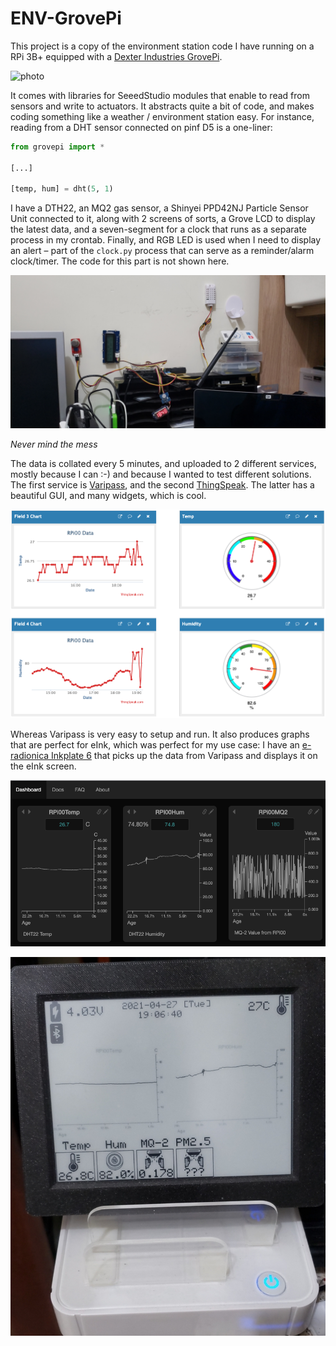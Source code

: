 # ENV-GrovePi

This project is a copy of the environment station code I have running on a RPi 3B+ equipped with a [Dexter Industries GrovePi](https://www.dexterindustries.com/grovepi/).

![photo](https://media-cdn.seeedstudio.com/media/catalog/product/cache/b2267b506d4e4594666ef83a79896a9a/h/t/httpsstatics3.seeedstudio.comseeedfile2018-07bazaar867155_4.jpg)

It comes with libraries for SeeedStudio modules that enable to read from sensors and write to actuators. It abstracts quite a bit of code, and makes coding something like a weather / environment station easy. For instance, reading from a DHT sensor connected on pinf D5 is a one-liner:

```python
from grovepi import *

[...]

[temp, hum] = dht(5, 1)
```

I have a DTH22, an MQ2 gas sensor, a Shinyei PPD42NJ Particle Sensor Unit connected to it, along with 2 screens of sorts, a Grove LCD to display the latest data, and a seven-segment for a clock that runs as a separate process in my crontab. Finally, and RGB LED is used when I need to display an alert – part of the `clock.py` process that can serve as a reminder/alarm clock/timer. The code for this part is not shown here.

![photo](Setup.jpg)

*Never mind the mess*

The data is collated every 5 minutes, and uploaded to 2 different services, mostly because I can :-) and because I wanted to test different solutions. The first service is [Varipass](https://varipass.org/), and the second [ThingSpeak](https://thingspeak.com/). The latter has a beautiful GUI, and many widgets, which is cool.

![ThingSpeakUI](ThingSpeakUI.png)

Whereas Varipass is very easy to setup and run. It also produces graphs that are perfect for eInk, which was perfect for my use case: I have an [e-radionica Inkplate 6](https://e-radionica.com/en/inkplate-6.html) that picks up the data from Varipass and displays it on the eInk screen.

![Varipass UI](VaripassUI.png)

![Inkplate 6](Inkplate6.jpg)

